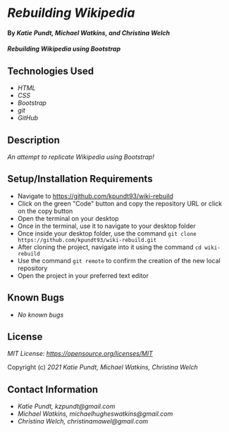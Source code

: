 # _Rebuilding Wikipedia_

#### By _**Katie Pundt, Michael Watkins, and Christina Welch**_ 

#### _Rebuilding Wikipedia using Bootstrap_

## Technologies Used
* _HTML_
* _CSS_
* _Bootstrap_
* _git_
* _GitHub_

## Description
_An attempt to replicate Wikipedia using Bootstrap!_

## Setup/Installation Requirements
* Navigate to https://github.com/kpundt93/wiki-rebuild
* Click on the green "Code" button and copy the repository URL or click on the copy button
* Open the terminal on your desktop
* Once in the terminal, use it to navigate to your desktop folder
* Once inside your desktop folder, use the command `git clone https://github.com/kpundt93/wiki-rebuild.git`
* After cloning the project, navigate into it using the command `cd wiki-rebuild`
* Use the command `git remote` to confirm the creation of the new local repository
* Open the project in your preferred text editor

## Known Bugs
* _No known bugs_

## License
_MIT License: https://opensource.org/licenses/MIT_

Copyright (c) _2021_ _Katie Pundt, Michael Watkins, Christina Welch_

## Contact Information
* _Katie Pundt, kzpundt@gmail.com_
* _Michael Watkins, michaelhugheswatkins@gmail.com_
* _Christina Welch, christinamawel@gmail.com_
